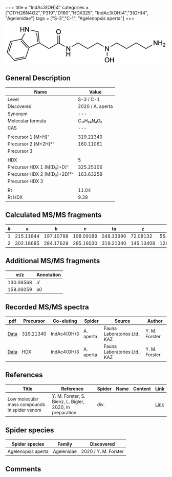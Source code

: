 +++
title = "IndAc3(OH)4"
categories = ["C17H26N4O2","P319","D160","HDX325",
"IndAc3(OH)4","3(OH)4",
"Agelenidae"]
tags = ["S-3","C-1",
"Agelenopsis aperta"]
+++

![](/img/IndAc3(OH)4.png)

## General Description

| Name                        | Value            |
|-----------------------------|------------------|
| Level                       | S-3 / C-1               |
| Discovered                  | 2020 / A. aperta |
| Synonym                     | ---              |
| Molecular formula           | C₁₇H₂₆N₄O₂       |
| CAS                         | ---              |
|                             |                  |
| Precursor 1 [M+H]⁺          | 319.21340        |
| Precursor 2 [M+2H]²⁺        | 160.11061        |
| Precursor 3                 |                  |
|                             |                  |
| HDX                         | 5                |
| Precursor HDX 1 [M(D₅)+D]⁺   | 325.25106        |
| Precursor HDX 2 [M(D₅)+2D]²⁺ | 163.63258        |
| Precursor HDX 3             |                  |
|                             |                  |
| Rt                          | 11.04            |
| Rt HDX                      | 9.39             |

## Calculated MS/MS fragments

| # | a         | b         | c         | ta        | z         | y         | tz        |
|---|-----------|-----------|-----------|-----------|-----------|-----------|-----------|
| 1 | 215.11844 | 197.10788 | 198.09189 | 248.13990 | 72.08132  | 55.05477  | 105.10278 |
| 2 | 302.18685 | 284.17629 | 285.16030 | 319.21340 | 145.13408 | 128.10753 | 162.16063 |

## Additional MS/MS fragments

| m/z       | Annotation |
|-----------|------------|
| 130.06568 | a'         |
| 158.06059 | a0         |

## Recorded MS/MS spectra

| pdf                                                          | Precursor | Co-eluting  | Spider    | Source                       | Author        |
|--------------------------------------------------------------|-----------|-------------|-----------|------------------------------|---------------|
| [Data](/pdf/A-aperta/319_IndAc3(OH)4_IndAc4(OH)3_Aa.pdf)     | 319.21340 | IndAc4(OH)3 | A. aperta | Fauna Laboratories Ltd., KAZ | Y. M. Forster |
| [Data](/pdf/A-aperta/319_IndAc3(OH)4_IndAc4(OH)3_Aa_HDX.pdf) | HDX       | IndAc4(OH)3 | A. aperta | Fauna Laboratories Ltd., KAZ | Y. M. Forster |

## References

| Title     | Reference   | Spider    | Name   | Content  | Link |
|-----------|-------------|-----------|--------|----------|-----|
| Low molecular mass compounds in spider venom      | Y. M. Forster, S. Bienz, L. Bigler, 2020, in preparation          | div.       |   |   | [Link](unknown) |

## Spider species

| Spider species     | Family     | Discovered           |
|--------------------|------------|----------------------|
| Agelenopsis aperta | Agelenidae | 2020 / Y. M. Forster |

## Comments